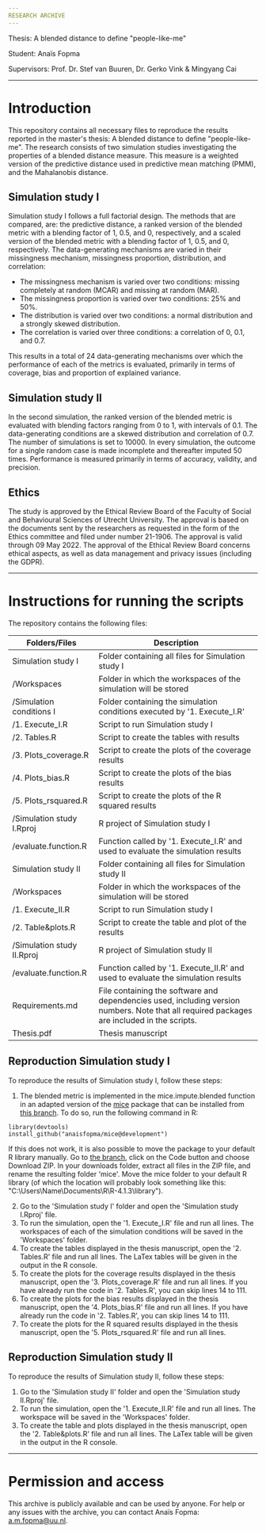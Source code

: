 ```yaml
---
RESEARCH ARCHIVE
---
```


Thesis: A blended distance to define "people-like-me"

Student: Anaïs Fopma

Supervisors: Prof. Dr. Stef van Buuren, Dr. Gerko Vink & Mingyang Cai

---
# Introduction
This repository contains all necessary files to reproduce the results reported in the master's thesis: A blended distance to define "people-like-me".
The research consists of two simulation studies investigating the properties of a blended distance measure. This measure is a weighted version of the predictive distance used in predictive mean matching (PMM), and the Mahalanobis distance. 

## Simulation study I
Simulation study I follows a full factorial design. The methods that are compared, are: the predictive distance, a ranked version of the blended metric with a blending factor of 1, 0.5, and 0, respectively, and a scaled version of the blended metric with a blending factor of 1, 0.5, and 0, respectively. The data-generating mechanisms are varied in their missingness mechanism, missingness proportion, distribution, and correlation: 
- The missingness mechanism is varied over two conditions: missing completely at random (MCAR) and missing at random (MAR). 
- The missingness proportion is varied over two conditions: 25% and 50%.
- The distribution is varied over two conditions: a normal distribution and a strongly skewed distribution.
- The correlation is varied over three conditions: a correlation of 0, 0.1, and 0.7.  

This results in a total of 24 data-generating mechanisms over which the performance of each of the metrics is evaluated, primarily in terms of coverage, bias and proportion of explained variance.  

## Simulation study II
In the second simulation, the ranked version of the blended metric is evaluated with blending factors ranging from 0 to 1, with intervals of 0.1. The data-generating conditions are a skewed distribution and correlation of 0.7. The number of simulations is set to 10000. In every simulation, the outcome for a single random case is made incomplete and thereafter imputed 50 times. Performance is measured primarily in terms of accuracy, validity, and precision. 

## Ethics
The study is approved by the Ethical Review Board of the Faculty of Social and Behavioural Sciences of Utrecht University. The approval is based on the documents sent by the researchers as requested in the form of the Ethics committee and filed under number 21-1906. The approval is valid through 09 May 2022. The approval of the Ethical Review Board concerns ethical aspects, as well as data management and privacy issues (including the GDPR).


---
# Instructions for running the scripts
The repository contains the following files:

| Folders/Files            | Description   |
| -----------------        | ------------- |
|Simulation study I        |Folder containing all files for Simulation study I|
|/Workspaces               |Folder in which the workspaces of the simulation will be stored|
|/Simulation conditions I  |Folder containing the simulation conditions executed by '1. Execute_I.R'|
|/1. Execute_I.R           |Script to run Simulation study I|
|/2. Tables.R              |Script to create the tables with results|
|/3. Plots_coverage.R      |Script to create the plots of the coverage results|
|/4. Plots_bias.R          |Script to create the plots of the bias results|
|/5. Plots_rsquared.R      |Script to create the plots of the R squared results|
|/Simulation study I.Rproj |R project of Simulation study I|
|/evaluate.function.R      |Function called by '1. Execute_I.R' and used to evaluate the simulation results|
|Simulation study II       |Folder containing all files for Simulation study II|
|/Workspaces               |Folder in which the workspaces of the simulation will be stored|
|/1. Execute_II.R          |Script to run Simulation study I|
|/2. Table&plots.R         |Script to create the table and plot of the results|
|/Simulation study II.Rproj|R project of Simulation study II|
|/evaluate.function.R      |Function called by '1. Execute_II.R' and used to evaluate the simulation results|
|Requirements.md           |File containing the software and dependencies used, including version numbers. Note that all required packages are included in the scripts.|
|Thesis.pdf                |Thesis manuscript|

## Reproduction Simulation study I
To reproduce the results of Simulation study I, follow these steps:
1. The blended metric is implemented in the mice.impute.blended function in an adapted version of the [mice](https://cran.r-project.org/web/packages/mice/index.html) package that can be installed from [this branch](https://github.com/anaisfopma/mice/tree/development). To do so, run the following command in R: 
```
library(devtools)
install_github("anaisfopma/mice@development") 
```
If this does not work, it is also possible to move the package to your default R library manually. Go to [the branch](https://github.com/anaisfopma/mice/tree/development), click on the Code button and choose Download ZIP. In your downloads folder, extract all files in the ZIP file, and rename the resulting folder 'mice'. Move the mice folder to your default R library (of which the location will probably look something like this: "C:\Users\Name\Documents\R\R-4.1.3\library").

2. Go to the 'Simulation study I' folder and open the 'Simulation study I.Rproj' file.
3. To run the simulation, open the '1. Execute_I.R' file and run all lines. The workspaces of each of the simulation conditions will be saved in the 'Workspaces' folder. 
4. To create the tables displayed in the thesis manuscript, open the '2. Tables.R' file and run all lines. The LaTex tables will be given in the output in the R console. 
5. To create the plots for the coverage results displayed in the thesis manuscript, open the '3. Plots_coverage.R' file and run all lines. If you have already run the code in '2. Tables.R', you can skip lines 14 to 111. 
6. To create the plots for the bias results displayed in the thesis manuscript, open the '4. Plots_bias.R' file and run all lines.  If you have already run the code in '2. Tables.R', you can skip lines 14 to 111. 
7. To create the plots for the R squared results displayed in the thesis manuscript, open the '5. Plots_rsquared.R' file and run all lines.

## Reproduction Simulation study II
To reproduce the results of Simulation study II, follow these steps:

1. Go to the 'Simulation study II' folder and open the 'Simulation study II.Rproj' file.
3. To run the simulation, open the '1. Execute_II.R' file and run all lines. The workspace will be saved in the 'Workspaces' folder. 
4. To create the table and plots displayed in the thesis manuscript, open the '2. Table&plots.R' file and run all lines. The LaTex table will be given in the output in the R console. 

---
# Permission and access
This archive is publicly available and can be used by anyone. For help or any issues with the archive, you can contact Anaïs Fopma: a.m.fopma@uu.nl.

